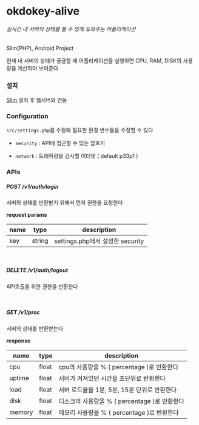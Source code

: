 # okdokey-alive
###### 실시간 내 서버의 상태를 볼 수 있게 도와주는 어플리케이션

Slim(PHP), Android Project

현재 내 서버의 상태가 궁금할 때 어플리케이션을 실행하면 CPU, RAM, DISK의 사용량을 계산하여 보여준다


### 설치
[Slim](http://www.slimframework.com/) 설치 후 웹서버와 연동

### Configuration
`src/settings.php`를 수정해 필요한 환경 변수들을 수정할 수 있다

- `security` : API에 접근할 수 있는 암호키

- `network` : 트래픽량을 감시할 이더넷 ( default p33p1 )

### APIs
##### POST /v1/auth/login
서버의 상태를 반환받기 위해서 먼저 권한을 요청한다

**request params**

name | type | description
---- | ---- | -----------
key | string | settings.php에서 설정한 security
<br>

##### DELETE /v1/auth/logout
API호출을 위한 권한을 반환한다

<br>

##### GET /v1/proc
서버의 상태를 반환받는다

**response**

name | type | description
--- | --- | -----------
cpu | float | cpu의 사용량을 % ( percentage )로 반환한다
uptime | float | 서버가 켜져있던 시간을 초단위로 반환한다
load | float | 서버 로드율을 1분, 5분, 15분 단위로 반환한다
disk | float | 디스크의 사용량을 % ( percentage )로 반환한다
memory | float | 메모리 사용량을 % ( percentage )로 반환한다
